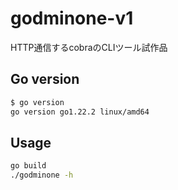 # godminone-v1
HTTP通信するcobraのCLIツール試作品

## Go version

```bash
$ go version
go version go1.22.2 linux/amd64
```

## Usage

```bash
go build
./godminone -h
```
